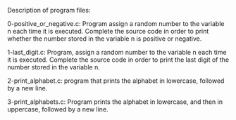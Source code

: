 Description of program files:

0-positive_or_negative.c: Program assign a random number to the variable n each time it is executed. Complete the source code in order to print whether the number stored in the variable n is positive or negative.

1-last_digit.c: Program, assign a random number to the variable n each time it is executed. Complete the source code in order to print the last digit of the number stored in the variable n.

2-print_alphabet.c:  program that prints the alphabet in lowercase, followed by a new line.

3-print_alphabets.c: Program prints the alphabet in lowercase, and then in uppercase, followed by a new line.

